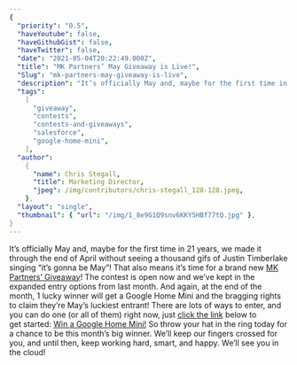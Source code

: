 ```yaml
---
{
  "priority": "0.5",
  "haveYoutube": false,
  "haveGithubGist": false,
  "haveTwitter": false,
  "date": "2021-05-04T20:22:49.000Z",
  "title": "MK Partners’ May Giveaway is Live!",
  "Slug": "mk-partners-may-giveaway-is-live",
  "description": "It’s officially May and, maybe for the first time in 21 years, we made it through the end of April without seeing a thousand gifs of Justin Timberlake singing “it’s gonna be May”!",
  "tags":
    [
      "giveaway",
      "contests",
      "contests-and-giveaways",
      "salesforce",
      "google-home-mini",
    ],
  "author":
    {
      "name": Chris Stegall,
      "title": Marketing Director,
      "jpeg": /img/contributors/chris-stegall_128-128.jpeg,
    },
  "layout": "single",
  "thumbnail": { "url": "/img/1_8e9G1Q9snv6KKY5HBf77tQ.jpg" },
}
---
```


It’s officially May and, maybe for the first time in 21 years, we made it through the end of April without seeing a thousand gifs of Justin Timberlake singing “it’s gonna be May”! That also means it’s time for a brand new [MK Partners’ Giveaway](https://gleam.io/HO4VM/mk-partners-may-giveaway)! The contest is open now and we’ve kept in the expanded entry options from last month.
And again, at the end of the month, 1 lucky winner will get a Google Home Mini and the bragging rights to claim they’re May’s luckiest entrant!
There are lots of ways to enter, and you can do one (or all of them) right now, just [click the link](https://gleam.io/HO4VM/mk-partners-may-giveaway) below to get started:
[Win a Google Home Mini!](https://gleam.io/HO4VM/mk-partners-may-giveaway)
So throw your hat in the ring today for a chance to be this month’s big winner.
We’ll keep our fingers crossed for you, and until then, keep working hard, smart, and happy.
We’ll see you in the cloud!
